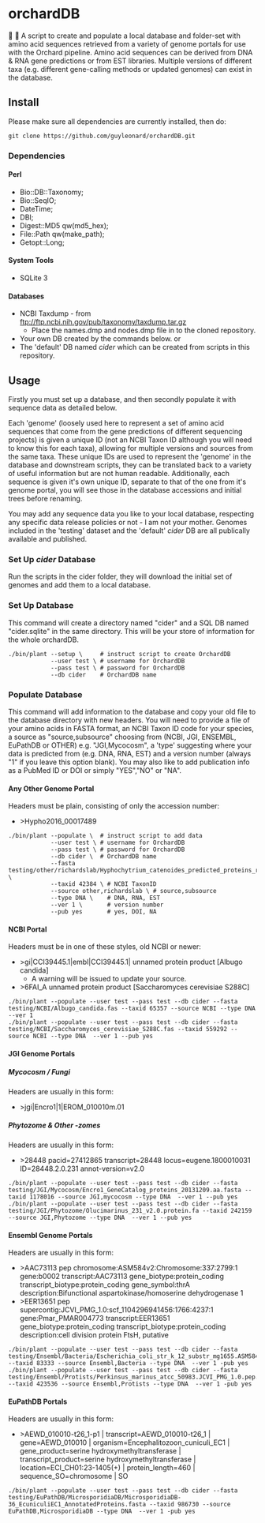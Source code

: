 # orchardDB
:apple: :deciduous_tree: A script to create and populate a local database and folder-set with amino acid sequences retrieved from a variety of genome portals for use with the Orchard pipeline. Amino acid sequences can be derived from DNA & RNA gene predictions or from EST libraries. Multiple versions of different taxa (e.g. different gene-calling methods or updated genomes) can exist in the database.

## Install
Please make sure all dependencies are currently installed, then do:
```
git clone https://github.com/guyleonard/orchardDB.git
```
### Dependencies
#### Perl
 * Bio::DB::Taxonomy;
 * Bio::SeqIO;
 * DateTime;
 * DBI;
 * Digest::MD5 qw(md5_hex);
 * File::Path qw(make_path);
 * Getopt::Long; 

#### System Tools
 * SQLite 3

#### Databases
 * NCBI Taxdump - from ftp://ftp.ncbi.nih.gov/pub/taxonomy/taxdump.tar.gz
   * Place the names.dmp and nodes.dmp file in to the cloned repository.
 * Your own DB created by the commands below.
 or
 * The 'default' DB named *cider* which can be created from scripts in this repository.

## Usage
Firstly you must set up a database, and then secondly populate it with sequence data as detailed below.

Each 'genome' (loosely used here to represent a set of amino acid sequences that come from the gene predictions of different sequencing projects) is given a unique ID (not an NCBI Taxon ID although you will need to know this for each taxa), allowing for multiple versions and sources from the same taxa. These unique IDs are used to represent the 'genome' in the database and downstream scripts, they can be translated back to a variety of useful information but are not human readable. Additionally, each sequence is given it's own unique ID, separate to that of the one from it's genome portal, you will see those in the database accessions and initial trees before renaming.

You may add any sequence data you like to your local database, respecting any specific data release policies or not - I am not your mother. Genomes included in the 'testing' dataset and the 'default' *cider* DB are all publically available and published.

### Set Up *cider* Database
Run the scripts in the cider folder, they will download the initial set of genomes and add them to a local database.

### Set Up Database
This command will create a directory named "cider" and a SQL DB named "cider.sqlite" in the same directory. This will be your store of information for the whole orchardDB.
```
./bin/plant --setup \     # instruct script to create OrchardDB
            --user test \ # username for OrchardDB
            --pass test \ # password for OrchardDB 
            --db cider    # OrchardDB name
```
### Populate Database
This command will add information to the database and copy your old file to the database directory with new headers. You will need to provide a file of your amino acids in FASTA format, an NCBI Taxon ID code for your species, a source as "source,subsource" choosing from (NCBI, JGI, ENSEMBL, EuPathDB or OTHER) e.g. "JGI,Mycocosm", a 'type' suggesting where your data is predicted from (e.g. DNA, RNA, EST) and a version number (always "1" if you leave this option blank). You may also like to add publication info as a PubMed ID or DOI or simply "YES","NO" or "NA".

#### Any Other Genome Portal
Headers must be plain, consisting of only the accession number:
 * \>Hypho2016_00017489
```
./bin/plant --populate \  # instruct script to add data
            --user test \ # username for OrchardDB
            --pass test \ # password for OrchardDB 
            --db cider \  # OrchardDB name
            --fasta testing/other/richardslab/Hyphochytrium_catenoides_predicted_proteins_renamed_modified.fasta \
            --taxid 42384 \ # NCBI TaxonID
            --source other,richardslab \ # source,subsource
            --type DNA \    # DNA, RNA, EST
            --ver 1 \       # version number
            --pub yes       # yes, DOI, NA
```

#### NCBI Portal
Headers must be in one of these styles, old NCBI or newer:
 * \>gi|CCI39445.1|embl|CCI39445.1| unnamed protein product [Albugo candida]
   * A warning will be issued to update your source.
 * \>6FAI_A unnamed protein product [Saccharomyces cerevisiae S288C]
```
./bin/plant --populate --user test --pass test --db cider --fasta testing/NCBI/Albugo_candida.fas --taxid 65357 --source NCBI --type DNA  --ver 1
./bin/plant --populate --user test --pass test --db cider --fasta testing/NCBI/Saccharomyces_cerevisiae_S288C.fas --taxid 559292 --source NCBI --type DNA  --ver 1 --pub yes
```

#### JGI Genome Portals
##### Mycocosm / Fungi
Headers are usually in this form:
 * \>jgi|Encro1|1|EROM_010010m.01
##### Phytozome & Other -zomes
Headers are usually in this form:
 * \>28448 pacid=27412865 transcript=28448 locus=eugene.1800010031 ID=28448.2.0.231 annot-version=v2.0
```
./bin/plant --populate --user test --pass test --db cider --fasta testing/JGI/Mycocosm/Encro1_GeneCatalog_proteins_20131209.aa.fasta --taxid 1178016 --source JGI,mycocosm --type DNA  --ver 1 --pub yes
./bin/plant --populate --user test --pass test --db cider --fasta testing/JGI/Phytozome/Olucimarinus_231_v2.0.protein.fa --taxid 242159 --source JGI,Phytozome --type DNA  --ver 1 --pub yes
```

#### Ensembl Genome Portals
Headers are usually in this form:
 * \>AAC73113 pep chromosome:ASM584v2:Chromosome:337:2799:1 gene:b0002 transcript:AAC73113 gene_biotype:protein_coding transcript_biotype:protein_coding gene_symbol:thrA description:Bifunctional aspartokinase/homoserine dehydrogenase 1
 * \>EER13651 pep supercontig:JCVI_PMG_1.0:scf_1104296941456:1766:4237:1 gene:Pmar_PMAR004773 transcript:EER13651 gene_biotype:protein_coding transcript_biotype:protein_coding description:cell division protein FtsH, putative
```
./bin/plant --populate --user test --pass test --db cider --fasta testing/Ensembl/Bacteria/Escherichia_coli_str_k_12_substr_mg1655.ASM584v2.pep.all.fa --taxid 83333 --source Ensembl,Bacteria --type DNA  --ver 1 -pub yes
./bin/plant --populate --user test --pass test --db cider --fasta testing/Ensembl/Protists/Perkinsus_marinus_atcc_50983.JCVI_PMG_1.0.pep.all.fa --taxid 423536 --source Ensembl,Protists --type DNA  --ver 1 -pub yes
```

#### EuPathDB Portals
Headers are usually in this form:
 * \>AEWD_010010-t26_1-p1 | transcript=AEWD_010010-t26_1 | gene=AEWD_010010 | organism=Encephalitozoon_cuniculi_EC1 | gene_product=serine hydroxymethyltransferase | transcript_product=serine hydroxymethyltransferase | location=ECI_CH01:23-1405(+) | protein_length=460 | sequence_SO=chromosome | SO
```
./bin/plant --populate --user test --pass test --db cider --fasta testing/EuPathDB/MicrosporidiaDB/MicrosporidiaDB-36_EcuniculiEC1_AnnotatedProteins.fasta --taxid 986730 --source EuPathDB,MicrosporidiaDB --type DNA  --ver 1 -pub yes
```